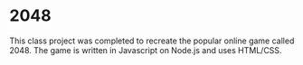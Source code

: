 # 2048
This class project was completed to recreate the popular online game called 2048. 
The game is written in Javascript on Node.js and uses HTML/CSS. 
